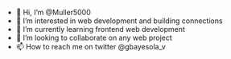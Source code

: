 - 👋 Hi, I’m @Muller5000
- 👀 I’m interested in web development and building connections 
- 🌱 I’m currently learning frontend web development 
- 💞️ I’m looking to collaborate on any web project
- 📫 How to reach me on twitter @gbayesola_v

<!---
Muller5000/Muller5000 is a ✨ special ✨ repository because its `README.md` (this file) appears on your GitHub profile.
You can click the Preview link to take a look at your changes.
--->
